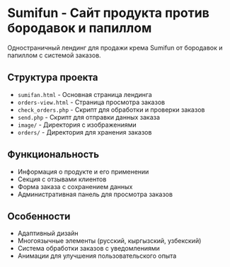 # Sumifun - Сайт продукта против бородавок и папиллом

Одностраничный лендинг для продажи крема Sumifun от бородавок и папиллом с системой заказов.

## Структура проекта

- `sumifan.html` - Основная страница лендинга
- `orders-view.html` - Страница просмотра заказов
- `check_orders.php` - Скрипт для обработки и проверки заказов
- `send.php` - Скрипт для отправки данных заказа
- `image/` - Директория с изображениями
- `orders/` - Директория для хранения заказов

## Функциональность

- Информация о продукте и его применении
- Секция с отзывами клиентов
- Форма заказа с сохранением данных
- Административная панель для просмотра заказов

## Особенности

- Адаптивный дизайн
- Многоязычные элементы (русский, кыргызский, узбекский)
- Система обработки заказов с уведомлениями
- Анимации для улучшения пользовательского опыта 
